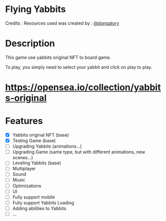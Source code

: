 # Flying Yabbits
Credits : Resources used was created by : [@dongatory](https://twitter.com/dongatory)

# Description

This game use yabbits original NFT to board game.

To play, you simply need to select your yabbit and click on play to play.

# https://opensea.io/collection/yabbits-original

# Features

 - [x] Yabbits original NFT (base)
 - [x] Testing Game (base)
 - [ ] Upgrading Yabbits (animations...)
 - [ ] Upgrading Game (same type, but with different animations, new scenes...)
 - [ ] Leveling Yabbits (base)
 - [ ] Multiplayer
 - [ ] Sound
 - [ ] Music
 - [ ] Optimizations
 - [ ] UI
 - [ ] Fully support mobile
 - [ ] Fully support Yabbits Loading
 - [ ] Adding abilities to Yabbits
 - [ ] ...
